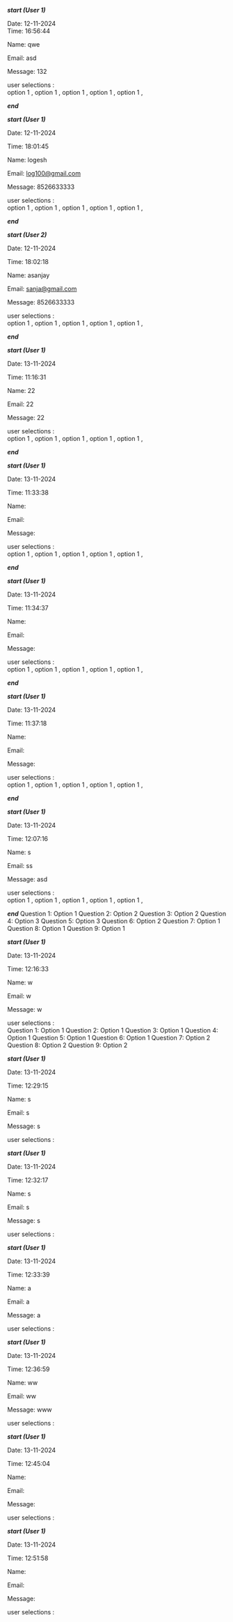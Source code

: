 
*****start (User 1)*****

Date: 12-11-2024     
Time: 16:56:44

Name: qwe

  Email: asd

Message: 132


 user selections :    
option 1 ,
option 1 ,
option 1 ,
option 1 ,
option 1 ,

 *****end*****

*****start (User 1)*****

Date: 12-11-2024 

Time: 18:01:45

Name: logesh

  Email: log100@gmail.com

Message: 8526633333


 user selections :    
option 1 ,
option 1 ,
option 1 ,
option 1 ,
option 1 ,

 *****end*****

*****start (User 2)*****

Date: 12-11-2024 

Time: 18:02:18

Name: asanjay

  Email: sanja@gmail.com

Message: 8526633333


 user selections :    
option 1 ,
option 1 ,
option 1 ,
option 1 ,
option 1 ,

 *****end*****

*****start (User 1)*****

Date: 13-11-2024 

Time: 11:16:31

Name: 22

  Email: 22

Message: 22


 user selections :    
option 1 ,
option 1 ,
option 1 ,
option 1 ,
option 1 ,

 *****end*****

*****start (User 1)*****

Date: 13-11-2024 

Time: 11:33:38

Name: 

  Email: 

Message: 


 user selections :    
option 1 ,
option 1 ,
option 1 ,
option 1 ,
option 1 ,

 *****end*****

*****start (User 1)*****

Date: 13-11-2024 

Time: 11:34:37

Name: 

  Email: 

Message: 


 user selections :    
option 1 ,
option 1 ,
option 1 ,
option 1 ,
option 1 ,

 *****end*****

*****start (User 1)*****

Date: 13-11-2024 

Time: 11:37:18

Name: 

  Email: 

Message: 


 user selections :    
option 1 ,
option 1 ,
option 1 ,
option 1 ,
option 1 ,

 *****end*****

*****start (User 1)*****

Date: 13-11-2024 

Time: 12:07:16

Name: s

  Email: ss

Message: asd


 user selections :    
option 1 ,
option 1 ,
option 1 ,
option 1 ,
option 1 ,

 *****end*****
Question 1: Option 1
Question 2: Option 2
Question 3: Option 2
Question 4: Option 3
Question 5: Option 3
Question 6: Option 2
Question 7: Option 1
Question 8: Option 1
Question 9: Option 1

*****start (User 1)*****

Date: 13-11-2024 

Time: 12:16:33

Name: w

  Email: w

Message: w


 user selections :    
Question 1: Option 1
Question 2: Option 1
Question 3: Option 1
Question 4: Option 1
Question 5: Option 1
Question 6: Option 1
Question 7: Option 2
Question 8: Option 2
Question 9: Option 2

*****start (User 1)*****

Date: 13-11-2024 

Time: 12:29:15

Name: s

  Email: s

Message: s


 user selections :    

*****start (User 1)*****

Date: 13-11-2024 

Time: 12:32:17

Name: s

  Email: s

Message: s


 user selections :    

*****start (User 1)*****

Date: 13-11-2024 

Time: 12:33:39

Name: a

  Email: a

Message: a


 user selections :    

*****start (User 1)*****

Date: 13-11-2024 

Time: 12:36:59

Name: ww

  Email: ww

Message: www


 user selections :    

*****start (User 1)*****

Date: 13-11-2024 

Time: 12:45:04

Name: 

  Email: 

Message: 


 user selections :    

*****start (User 1)*****

Date: 13-11-2024 

Time: 12:51:58

Name: 

  Email: 

Message: 


 user selections :    

